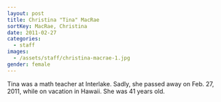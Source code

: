 ```yaml
---
layout: post
title: Christina "Tina" MacRae
sortKey: MacRae, Christina
date: 2011-02-27
categories:
  - staff
images:
  - /assets/staff/christina-macrae-1.jpg
gender: female
---
```

Tina was a math teacher at Interlake. Sadly, she passed away on Feb. 27, 2011, while on vacation in Hawaii. She was 41 years old.